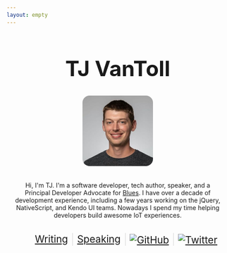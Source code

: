 ```yaml
---
layout: empty
---
```


<style>
  body {
    border: none;
  }
  .container {
    max-width: 800px;
    margin: 20px auto 0;
    text-align: center;
    padding: 0 1rem;
  }
  h1 {
    font-size: 3rem;
  }
  .profile-image {
    border-radius: 10%;
    height: 10rem;
  }
  p {
    max-width: 600px;
    text-align: center;
    margin: 1rem auto 2rem;
  }
  ul {
    display: flex;
    justify-content: center;
    font-size: 1.4rem;
    margin: 0 auto 1.5rem;
    max-width: 600px;
  }
  li {
    list-style: none;
    flex-grow: 1;
    border-right: 1px solid lightgray;
  }
  li:last-child {
    border: none;
  }
  .divider {
    color: lightgray;
  }
  .svg-image {
    height: 2rem;
    width: 2rem;
    vertical-align: middle;
  }
  @media (max-width: 600px) {
    html { font-size: 16px; }
  }
</style>

<div class="container">
  <h1>TJ VanToll</h1>

  <img class="profile-image"
    src="/images/me/headshot-big.jpg"
    alt="Me presenting at TelerikNEXT">

  <p>
    Hi, I'm TJ. I'm a software developer, tech author, speaker, and a
    Principal Developer Advocate for <a href="https://blues.io/">Blues</a>.
    I have over a decade of development experience, including a few years working
    on the jQuery, NativeScript, and Kendo UI teams. Nowadays I spend my time
    helping developers build awesome IoT experiences.
  </p>

  <ul>
    <li>
      <a href="/writing/">Writing</a>
    </li>
    <li>
      <a href="/speaking/">Speaking</a>
    </li>
    <li>
      <a href="https://github.com/tjvantoll">
        <img class="svg-image" src="/images/icons/github.svg" alt="GitHub" height="40" width="40">
      </a>
    </li>
    <li>
      <a href="https://twitter.com/tjvantoll">
        <img class="svg-image" src="/images/icons/twitter.svg" alt="Twitter" height="40" width="40">
      </a>
    </li>
  </ul>
</div>